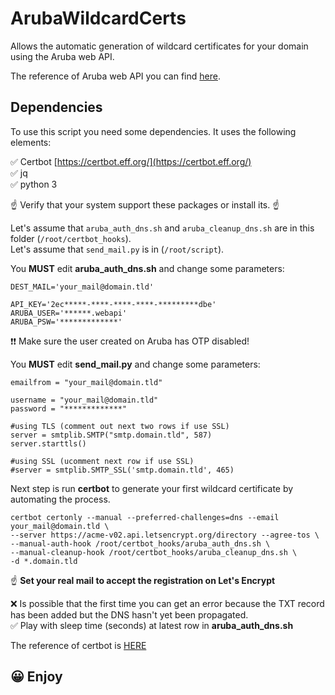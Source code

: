 # ArubaWildcardCerts
Allows the automatic generation of wildcard certificates for your domain using the Aruba web API.

The reference of Aruba web API you can find [here](https://api.arubabusiness.it/docs/#/Domains).

## Dependencies
To use this script you need some dependencies. It uses the following elements:

&#x2705; Certbot [https://certbot.eff.org/](https://certbot.eff.org/)<br>
&#x2705; jq<br>
&#x2705; python 3

&#9757; Verify that your system support these packages or install its. &#9757;

Let's assume that `aruba_auth_dns.sh` and `aruba_cleanup_dns.sh` are in this folder (`/root/certbot_hooks`).<br>
Let's assume that `send_mail.py` is in (`/root/script`).

You **MUST** edit **aruba_auth_dns.sh** and change some parameters:
```
DEST_MAIL='your_mail@domain.tld'

API_KEY='2ec*****-****-****-****-*********dbe'
ARUBA_USER='******.webapi'
ARUBA_PSW='*************'
```
&#x2757;&#x2757; Make sure the user created on Aruba has OTP disabled!

You **MUST** edit **send_mail.py** and change some parameters:
```
emailfrom = "your_mail@domain.tld"

username = "your_mail@domain.tld"
password = "*************"

#using TLS (comment out next two rows if use SSL)
server = smtplib.SMTP("smtp.domain.tld", 587)
server.starttls()

#using SSL (ucomment next row if use SSL)
#server = smtplib.SMTP_SSL('smtp.domain.tld', 465)
```

Next step is run **certbot** to generate your first wildcard certificate by automating the process.
```
certbot certonly --manual --preferred-challenges=dns --email your_mail@domain.tld \
--server https://acme-v02.api.letsencrypt.org/directory --agree-tos \
--manual-auth-hook /root/certbot_hooks/aruba_auth_dns.sh \
--manual-cleanup-hook /root/certbot_hooks/aruba_cleanup_dns.sh \
-d *.domain.tld
```
&#9757; **Set your real mail to accept the registration on Let's Encrypt**

&#x274c; Is possible that the first time you can get an error because the TXT record has been added but the DNS hasn't yet been propagated.<br>
&#x2705; Play with sleep time (seconds) at latest row in **aruba_auth_dns.sh**

The reference of certbot is [HERE](https://eff-certbot.readthedocs.io/en/stable/using.html)

## &#128512; Enjoy
